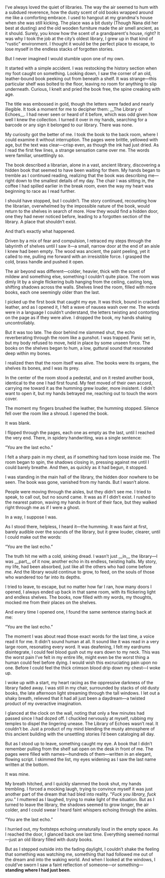I’ve always loved the quiet of libraries. The way the air seemed to hum with a subdued reverence, how the dusty scent of old books wrapped around me like a comforting embrace. I used to hangout at my grandma's house when she was still kicking. The place was a bit dusty (Though Nana did her best at dusting) and the old wooden furniture made the air smell ancient, as it should. Surely, you know how the scent of a grandparent's house, right? It was why I took the job at the city’s oldest library, I grew up in that kind of "rustic" environment. I thought it would be the perfect place to escape, to lose myself in the endless stacks of forgotten stories.

But I never imagined I would stumble upon one of my own.

It started with a simple accident. I was restocking the history section when my foot caught on something. Looking down, I saw the corner of an old, leather-bound book peeking out from beneath a shelf. It was strange—this particular shelf was bolted to the floor, leaving no room for anything to slip underneath. Curious, I knelt and pried the book free, the spine creaking with age.

The title was embossed in gold, though the letters were faded and nearly illegible. It took a moment for me to decipher them: \_\_The Library of Echoes\_\_. I had never seen or heard of it before, which was odd given how well I knew the collection. I turned it over in my hands, searching for a barcode or any sign it belonged to our library. There was none.

My curiosity got the better of me. I took the book to the back room, where I could examine it without interruption. The pages were brittle, yellowed with age, but the text was clear—crisp even, as though the ink had just dried. As I read the first few lines, a strange sensation came over me. The words were familiar, unsettlingly so.

The book described a librarian, alone in a vast, ancient library, discovering a hidden book that seemed to have been waiting for them. My hands began to tremble as I continued reading, realizing that the book was describing me—right down to the smallest details of my day. The chair I was sitting in, the coffee I had spilled earlier in the break room, even the way my heart was beginning to race as I read further.

I should have stopped, but I couldn’t. The story continued, recounting how the librarian, overwhelmed by the impossible nature of the book, would return to the shelves in search of more. How they would find a hidden door, one they had never noticed before, leading to a forgotten section of the library. A place that shouldn’t exist.

And that’s exactly what happened.

Driven by a mix of fear and compulsion, I retraced my steps through the labyrinth of shelves until I saw it—a small, narrow door at the end of an aisle I knew had been empty. The wood was ancient, the paint peeling, yet it called to me, pulling me forward with an irresistible force. I grasped the cold, brass handle and pushed it open.

The air beyond was different—colder, heavier, thick with the scent of mildew and something else, something I couldn’t quite place. The room was dimly lit by a single flickering bulb hanging from the ceiling, casting long, shifting shadows across the walls. Shelves lined the room, filled with more books, each one seemingly older than the last.

I picked up the first book that caught my eye. It was thick, bound in cracked leather, and as I opened it, I felt a wave of nausea wash over me. The words were in a language I couldn’t understand, the letters twisting and contorting on the page as if they were alive. I dropped the book, my hands shaking uncontrollably.

But it was too late. The door behind me slammed shut, the echo reverberating through the room like a gunshot. I was trapped. Panic set in, but my body refused to move, held in place by some unseen force. The books on the shelves began to hum, a low, guttural sound that resonated deep within my bones.

I realized then that the room itself was alive. The books were its organs, the shelves its bones, and I was its prey.

In the center of the room stood a pedestal, and on it rested another book, identical to the one I had first found. My feet moved of their own accord, carrying me toward it as the humming grew louder, more insistent. I didn’t want to open it, but my hands betrayed me, reaching out to touch the worn cover.

The moment my fingers brushed the leather, the humming stopped. Silence fell over the room like a shroud. I opened the book.

It was blank.

I flipped through the pages, each one as empty as the last, until I reached the very end. There, in spidery handwriting, was a single sentence:

“You are the last echo.”

I felt a sharp pain in my chest, as if something had torn loose inside me. The room began to spin, the shadows closing in, pressing against me until I could barely breathe. And then, as quickly as it had begun, it stopped.

I was standing in the main hall of the library, the hidden door nowhere to be seen. The book was gone, vanished from my hands. But I wasn’t alone.

People were moving through the aisles, but they didn’t see me. I tried to speak, to call out, but no sound came. It was as if I didn’t exist. I rushed to the nearest patron, waving my hands in front of their face, but they walked right through me as if I were a ghost.

In a way, I suppose I was.

As I stood there, helpless, I heard it—the humming. It was faint at first, barely audible over the sounds of the library, but it grew louder, clearer, until I could make out the words:

“You are the last echo.”

The truth hit me with a cold, sinking dread. I wasn’t just \_\_in\_\_ the library—I was \_\_part\_\_ of it now, another echo in its endless, twisting halls. My story, my life, had been absorbed, just like all the others who had come before me. And the library would continue to grow, to feed, on the souls of those who wandered too far into its depths.

I tried to leave, to escape, but no matter how far I ran, how many doors I opened, I always ended up back in that same room, with its flickering light and endless shelves. The books, now filled with my words, my thoughts, mocked me from their places on the shelves.

And every time I opened one, I found the same sentence staring back at me:

“You are the last echo.”

The moment I was about read those exact words for the last time, a voice read it for me. It didn't sound human at all. It sound like it was read in a very large room, resonating every word. It was deafening, I felt my eardrums disintegrate, I could feel blood gush out my ears down to my neck. This was the worst pain I've felt in my entire life, might even be the worst thing a human could feel before dying. I would wish this excruciating pain upon no one. Before I could feel the thick crimson blood drip down my chest—I woke up.

I woke up with a start, my heart racing as the oppressive darkness of the library faded away. I was still in my chair, surrounded by stacks of old dusty books, the late afternoon light streaming through the tall windows. I let out a shaky breath, relieved that it had all just been a daydream—a twisted product of my overactive imagination.

I glanced at the clock on the wall, noting that only a few minutes had passed since I had dozed off. I chuckled nervously at myself, rubbing my temples to dispel the lingering unease. The Library of Echoes wasn’t real. It couldn’t be. Just a product of my mind blending the musty atmosphere of this ancient building with the unsettling stories I’d been cataloging all day.

But as I stood up to leave, something caught my eye. A book that I didn’t remember pulling from the shelf sat open on the desk in front of me. The pages were filled with names—hundreds of them—written in an elegant, flowing script. I skimmed the list, my eyes widening as I saw the last name written at the bottom.

It was mine. 

My breath hitched, and I quickly slammed the book shut, my hands trembling. I forced a mocking laugh, trying to convince myself it was just another part of the dream that had bled into reality. "*Fuck you library, fuck you.*" I muttered as I laughed, trying to make light of the situation. But as I turned to leave the library, the shadows seemed to grow longer, the air colder, and I could swear I heard faint whispers echoing through the aisles. 

“You are the last echo.”

I hurried out, my footsteps echoing unnaturally loud in the empty space. As I reached the door, I glanced back one last time. Everything seemed normal—just an old library filled with dusty books.

But as I stepped outside into the fading daylight, I couldn’t shake the feeling that something was watching me, something that had followed me out of the dream and into the waking world. And when I looked at the windows, I could’ve sworn I saw a faint reflection of someone—or something—**standing where I had just been**.
